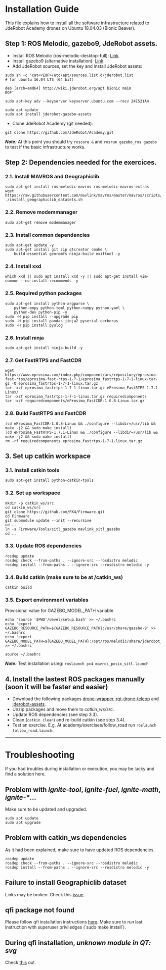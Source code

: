 # Installation Guide
This file explains how to install all the software infrastructure related to JdeRobot Academy drones on Ubuntu 18.04.03 (Bionic Beaver).

## Step 1: ROS Melodic, gazebo9, JdeRobot assets.
- Install ROS Melodic (ros-melodic-desktop-full): [Link](https://wiki.ros.org/melodic/Installation/Ubuntu).
- Install gazebo9 (alternative installation): [Link](http://gazebosim.org/tutorials?tut=install_ubuntu&cat=install).
- Add JdeRobot sources, set the key and install JdeRobot assets:
```
sudo sh -c 'cat<<EOF>/etc/apt/sources.list.d/jderobot.list
# for ubuntu 16.04 LTS (64 bit)

deb [arch=amd64] http://wiki.jderobot.org/apt bionic main
EOF'
```
```
sudo apt-key adv --keyserver keyserver.ubuntu.com --recv 24E521A4
```
```
sudo apt update
sudo apt install jderobot-gazebo-assets
```
- Clone JdeRobot Academy (git needed): 
```
git clone https://github.com/JdeRobot/Academy.git
```

**_Note:_** At this point you should try `roscore &` and `rosrun gazebo_ros gazebo` to test if the basic infrastructure works.

## Step 2: Dependencies needed for the exercices.
### 2.1. Install MAVROS and Geographiclib
```
sudo apt-get install ros-melodic-mavros ros-melodic-mavros-extras
wget https://raw.githubusercontent.com/mavlink/mavros/master/mavros/scripts/install_geographiclib_datasets.sh
./install_geographiclib_datasets.sh
```

### 2.2. Remove modemmanager
```
sudo apt-get remove modemmanager
```

### 2.3. Install common dependencies
```
sudo apt-get update -y
sudo apt-get install git zip qtcreator cmake \
    build-essential genromfs ninja-build exiftool -y
```

### 2.4. Install xxd
```
which xxd || sudo apt install xxd -y || sudo apt-get install vim-common --no-install-recommends -y
```

### 2.5. Required python packages
```
sudo apt-get install python-argparse \
    python-empy python-toml python-numpy python-yaml \
    python-dev python-pip -y
sudo -H pip install --upgrade pip 
sudo -H pip install pandas jinja2 pyserial cerberus
sudo -H pip install pyulog
```

### 2.6. Install ninja
```
sudo apt-get install ninja-build -y
```

### 2.7. Get FastRTPS and FastCDR
```
wget https://www.eprosima.com/index.php/component/ars/repository/eprosima-fast-rtps/eprosima-fast-rtps-1-7-1/eprosima_fastrtps-1-7-1-linux-tar-gz -O eprosima_fastrtps-1-7-1-linux.tar.gz
tar -xzf eprosima_fastrtps-1-7-1-linux.tar.gz eProsima_FastRTPS-1.7.1-Linux/
tar -xzf eprosima_fastrtps-1-7-1-linux.tar.gz requiredcomponents
tar -xzf requiredcomponents/eProsima_FastCDR-1.0.8-Linux.tar.gz
```

### 2.8. Build FastRTPS and FastCDR
```
(cd eProsima_FastCDR-1.0.8-Linux && ./configure --libdir=/usr/lib && make -j2 && sudo make install)
(cd eProsima_FastRTPS-1.7.1-Linux && ./configure --libdir=/usr/lib && make -j2 && sudo make install)
rm -rf requiredcomponents eprosima_fastrtps-1-7-1-linux.tar.gz
```

## 3. Set up catkin workspace
### 3.1. Install catkin tools
```
sudo apt-get install python-catkin-tools
```

### 3.2. Set up workspace
```
mkdir -p catkin_ws/src
cd catkin_ws/src
git clone https://github.com/PX4/Firmware.git
cd Firmware
git submodule update --init --recursive
cd ..
ln -s Firmware/Tools/sitl_gazebo mavlink_sitl_gazebo
cd ..
```

### 3.3. Update ROS dependencies
```
rosdep update
rosdep check --from-paths . --ignore-src --rosdistro melodic
rosdep install --from-paths . --ignore-src --rosdistro melodic -y
```

### 3.4. Build catkin (make sure to be at /catkin_ws)
```
catkin build
```

### 3.5. Export environment variables
Provisional value for GAZEBO_MODEL_PATH variable.
```
echo 'source '$PWD'/devel/setup.bash' >> ~/.bashrc
echo 'export GAZEBO_RESOURCE_PATH=${GAZEBO_RESOURCE_PATH}:/usr/share/gazebo-9' >> ~/.bashrc
echo 'export GAZEBO_MODEL_PATH=${GAZEBO_MODEL_PATH}:/opt/ros/melodic/share/jderobot_assets/models:~/catkin_ws/src/jderobot_assets/models' >> ~/.bashrc

source ~/.bashrc
```

**_Note:_** Test installation using: `roslaunch px4 mavros_posix_sitl.launch`

## 4. Install the lastest ROS packages manually (soon it will be faster and easier)
- Download the following packages [drone-wrapper, rqt-drone-teleop](https://github.com/JdeRobot/drones) and [jderobot-assets](https://github.com/JdeRobot/assets/tree/kinetic-devel).
- Unzip packages and move them to *catkin_ws/src*.
- Update ROS dependencies (see step 3.3).
- Clean (`catkin clean`) and re-build catkin (see step 3.4).
- Test an exercise. E.g. At academy/exercises/follow_road run `roslaunch follow_road.launch`.

***

# Troubleshooting
If you had troubles during installation or execution, you may be lucky and find a solution here.

## Problem with _ignite-tool_, _ignite-fuel_, _ignite-math_, _ignite-*_...
Make sure to be updated and upgraded.
```
sudo apt update
sudo apt upgrade
```

## Problem with catkin_ws dependencies
As it had been explained, make sure to have updated ROS dependencies.
```
rosdep update
rosdep check --from-paths . --ignore-src --rosdistro melodic
rosdep install --from-paths . --ignore-src --rosdistro melodic -y
```

## Failure to install Geographiclib dataset
Links may be broken. Check this [issue](https://github.com/mavlink/mavros/issues/963).

## qfi package not found
Please follow qfi installation instructions [here](https://github.com/JdeRobot/ThirdParty/tree/master/qflightinstruments).
Make sure to run last instruction with superuser priviledges (´sudo make install´).

## During qfi installation, _unknown module in QT: svg_
Check [this](https://stackoverflow.com/questions/21098805/unknown-modules-in-qt-svg) out.

